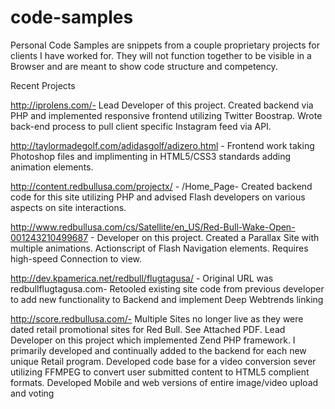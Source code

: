 code-samples
============

Personal Code Samples are snippets from a couple proprietary projects for clients I have worked for.  They will not function together to be visible in a Browser and are meant to show code structure and competency.

Recent Projects

http://iprolens.com/- Lead Developer of this project. Created backend via PHP and implemented responsive frontend utilizing Twitter Boostrap. Wrote back-end process to pull client specific Instagram feed via API. 

http://taylormadegolf.com/adidasgolf/adizero.html - Frontend work taking Photoshop files and implimenting in HTML5/CSS3 standards adding animation elements.

http://content.redbullusa.com/projectx/ - /Home_Page- Created backend code for this site utilizing PHP and advised Flash developers on various aspects on site interactions.

http://www.redbullusa.com/cs/Satellite/en_US/Red-Bull-Wake-Open-001243210499687 - Developer on this project. Created a Parallax Site with multiple animations. Actionscript of Flash Navigation elements. Requires high-speed Connection to view.

http://dev.kpamerica.net/redbull/flugtagusa/ - Original URL was redbullflugtagusa.com- Retooled existing site code from previous developer to add new functionality to Backend and implement Deep Webtrends linking

http://score.redbullusa.com/- Multiple Sites no longer live as they were dated retail promotional sites for Red Bull.  See Attached PDF. Lead Developer on this project which implemented Zend PHP framework.  I primarily developed and continually added to the backend for each new unique Retail program.  Developed code base for a video conversion sever utilizing FFMPEG to convert user submitted content to HTML5 complient formats. Developed Mobile and web versions of entire image/video upload and voting
